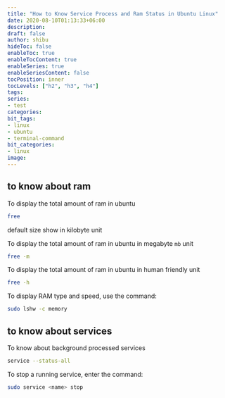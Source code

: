```yaml
---
title: "How to Know Service Process and Ram Status in Ubuntu Linux"
date: 2020-08-10T01:13:33+06:00
description:
draft: false
author: shibu
hideToc: false
enableToc: true
enableTocContent: true
enableSeries: true
enableSeriesContent: false
tocPosition: inner
tocLevels: ["h2", "h3", "h4"]
tags:
series:
- test
categories:
bit_tags:
- linux
- ubuntu
- terminal-command
bit_categories:
- linux
image:
---
```



## to know about ram 

To display the total amount of ram in ubuntu   
~~~bash
free
~~~

default size show in kilobyte unit

To display the total amount of ram in ubuntu in megabyte `mb` unit
~~~bash
free -m
~~~

To display the total amount of ram in ubuntu in human friendly unit
~~~bash
free -h
~~~

To display RAM type and speed, use the command:

~~~bash
sudo lshw -c memory
~~~


## to know about services

To know about background processed services    

~~~bash
service --status-all 
~~~

To stop a running service, enter the command:      

~~~bash
sudo service <name> stop
~~~




